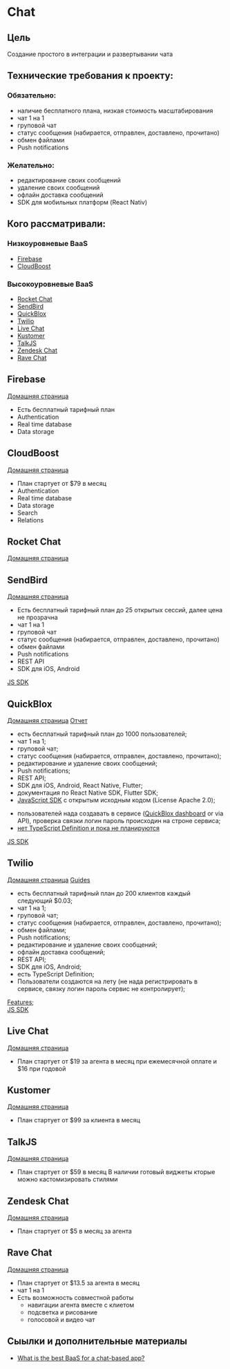 # Chat

## Цель
Создание простого в интеграции и развертывании чата

## Технические требования к проекту:
### Обязательно:
+ наличие бесплатного плана, низкая стоимость масштабирования
+ чат 1 на 1
+ груповой чат
+ статус сообщения (набирается, отправлен, доставлено, прочитано)
+ обмен файлами
+ Push notifications

### Желательно:
+ редактирование своих сообщений
+ удаление своих сообщений
+ офлайн доставка сообщений
+ SDK для мобильных платформ (React Nativ)

## Кого рассматривали:

### Низкоуровневые BaaS
- [Firebase](#firebase)
- [CloudBoost](#cloudboost)

### Высокоуровневые BaaS
- [Rocket Chat](#rocket-chat)
- [SendBird](#sendbird)
- [QuickBlox](#quickblox)
- [Twilio](#twilio)
- [Live Chat](#live-chat)
- [Kustomer](#kustomer)
- [TalkJS](#talkjs)
- [Zendesk Chat](#zendesk-chat)
- [Rave Chat](#rave-chat)

## Firebase
[Домашняя страница](https://firebase.google.com/)
+ Есть бесплатный тарифный план
+ Authentication
+ Real time database
+ Data storage

## CloudBoost
[Домашняя страница](https://cloudboost.io/)
+ План стартует от $79 в месяц
+ Authentication
+ Real time database
+ Data storage
+ Search
+ Relations

## Rocket Chat
[Домашняя страница](https://rocket.chat/)

## SendBird
[Домашняя страница](https://sendbird.com)
+ Есть бесплатный тарифный план до 25 открытых сессий, далее цена не прозрачна
+ чат 1 на 1
+ груповой чат
+ статус сообщения (набирается, отправлен, доставлено, прочитано)
+ обмен файлами
+ Push notifications
+ REST API
+ SDK для iOS, Android

[JS SDK](https://docs.sendbird.com/javascript)

## QuickBlox
[Домашняя страница](https://quickblox.com)
[Отчет](./doc/quickblox.md)
+ есть бесплатный тарифный план до 1000 пользователей;
+ чат 1 на 1;
+ груповой чат;
+ статус сообщения (набирается, отправлен, доставлено, прочитано);
+ редактирование и удаление своих сообщений;
+ Push notifications;
+ REST API;
+ SDK для iOS, Android, React Native, Flutter;
+ документация по React Native SDK, Flutter SDK;
+ [JavaScript SDK](https://github.com/QuickBlox/quickblox-javascript-sdk) с открытым исходным кодом (License Apache 2.0);
- пользователей нада создавать в сервисе ([QuickBlox dashboard](https://admin.quickblox.com/) or via API), проверка связки логин пароль происходин на строне сервиса;
- [нет TypeScript Definition и пока не планируются](https://github.com/QuickBlox/quickblox-javascript-sdk/issues/299)

[JS SDK](https://docs.quickblox.com/docs/js-quick-start)

## Twilio
[Домашняя страница](https://www.twilio.com)
[Guides](./doc/twilio.md)
+ есть бесплатный тарифный план до 200 клиентов каждый следующий $0.03;
+ чат 1 на 1;
+ груповой чат;
+ статус сообщения (набирается, отправлен, доставлено, прочитано);
+ обмен файлами;
+ Push notifications;
+ редактирование и удаление своих сообщений;
+ офлайн доставка сообщений;
+ REST API;
+ SDK для iOS, Android;
+ есть TypeScript Definition;
+ Пользователи создаются на лету (не нада регистрировать в сервисе, связку логин пароль сервис не контролирует);

[Features](https://www.twilio.com/chat/features);<br/>
[JS SDK](http://media.twiliocdn.com/sdk/js/chat/releases/3.3.4/docs/)<br/>

## Live Chat
[Домашняя страница](https://www.livechatinc.com/ru/)
+ План стартует от $19 за агента в месяц при ежемесячной оплате и $16 при годовой

## Kustomer
[Домашняя страница](https://www.kustomer.com)
+ План стартует от $99 за клиента в месяц

## TalkJS
[Домашняя страница](https://talkjs.com/)
+ План стартует от $59 в месяц
В наличии готовый виджеты кторые можно кастомизировать стилями

## Zendesk Chat
[Домашняя страница](https://www.zendesk.com/chat/)
+ План стартует от $5 в месяц за агента

## Rave Chat
[Домашняя страница](https://www.revechat.com/)
+ План стартует от $13.5 за агента в месяц
+ чат 1 на 1
+ Есть возможность совместной работы
  + навигации агента вместе с клиетом
  + подсветка и рисование
  + голосовой и видео чат

## Сыылки и дополнительные материалы
- [What is the best BaaS for a chat-based app?](https://www.quora.com/What-is-the-best-BaaS-for-a-chat-based-app)